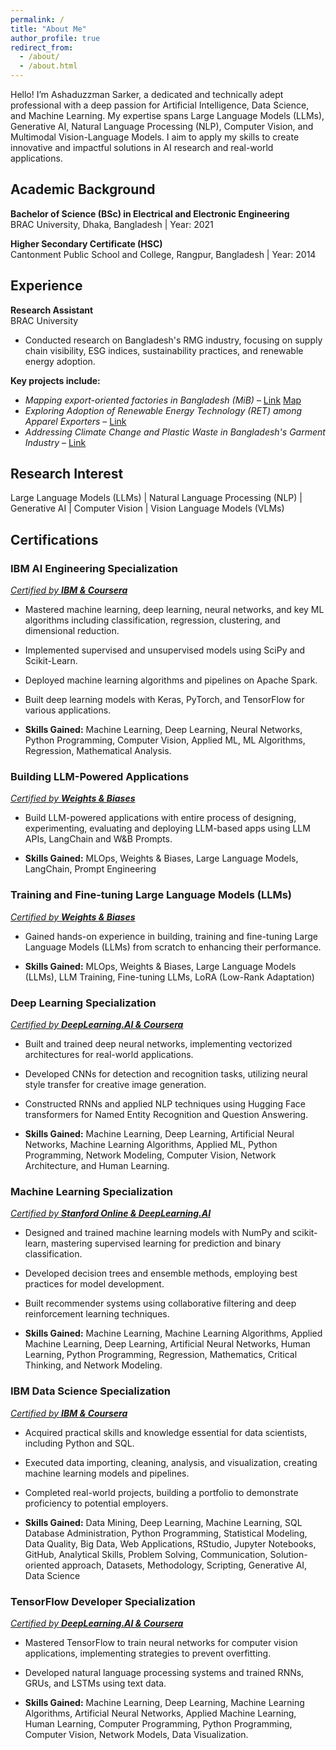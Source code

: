 ```yaml
---
permalink: /
title: "About Me"
author_profile: true
redirect_from: 
  - /about/
  - /about.html
---
```



Hello! I’m Ashaduzzman Sarker, a dedicated and technically adept professional with a deep passion for Artificial Intelligence, Data Science, and Machine Learning. My expertise spans Large Language Models (LLMs), Generative AI, Natural Language Processing (NLP), Computer Vision, and Multimodal Vision-Language Models. I aim to apply my skills to create innovative and impactful solutions in AI research and real-world applications.


## **Academic Background**
**Bachelor of Science (BSc) in Electrical and Electronic Engineering**  
BRAC University, Dhaka, Bangladesh | Year: 2021   

**Higher Secondary Certificate (HSC)**  
Cantonment Public School and College, Rangpur, Bangladesh | Year: 2014   

## **Experience**
**Research Assistant**  
BRAC University
- Conducted research on Bangladesh's RMG industry, focusing on supply chain visibility, ESG indices, sustainability practices, and renewable energy adoption.  

**Key projects include:**
- _Mapping export-oriented factories in Bangladesh (MiB)_ – [Link](https://ced.bracu.ac.bd/mib-2/) [Map](https://mappedinbangladesh.org/)
- _Exploring Adoption of Renewable Energy Technology (RET) among Apparel Exporters_ – [Link](https://ced.bracu.ac.bd/ret/)
- _Addressing Climate Change and Plastic Waste in Bangladesh's Garment Industry_ – [Link](https://ced.bracu.ac.bd/accpw/)

## **Research Interest**
Large Language Models (LLMs) | Natural Language Processing (NLP) | Generative AI | Computer Vision | Vision Language Models (VLMs) 

## **Certifications**
### **IBM AI Engineering Specialization**  
*[Certified by **IBM & Coursera**](https://coursera.org/share/9a5b062434cea27c048ca901536426b9)*  
- Mastered machine learning, deep learning, neural networks, and key ML algorithms including classification, regression, clustering, and dimensional reduction.
- Implemented supervised and unsupervised models using SciPy and Scikit-Learn.
- Deployed machine learning algorithms and pipelines on Apache Spark.
- Built deep learning models with Keras, PyTorch, and TensorFlow for various applications.

- **Skills Gained:** Machine Learning, Deep Learning, Neural Networks, Python Programming, Computer Vision, Applied ML, ML Algorithms, Regression, Mathematical Analysis.


### Building LLM-Powered Applications
*[Certified by **Weights & Biases**](https://www.credential.net/b847895f-127b-4b90-8358-ab1e6ded3384#gs.gdcbxe)*
- Build LLM-powered applications with entire process of designing, experimenting, evaluating and deploying LLM-based apps using LLM APIs, LangChain and W&B Prompts.

- **Skills Gained:** MLOps, Weights & Biases, Large Language Models, LangChain, Prompt Engineering


### **Training and Fine-tuning Large Language Models (LLMs)**
*[Certified by **Weights & Biases**](https://www.credential.net/bb05fbdd-0f39-4fba-80f0-89567c2a8b56#gs.gdeoqn)*
- Gained hands-on experience in building, training and fine-tuning Large Language Models (LLMs) from scratch to enhancing their performance.

- **Skills Gained:** MLOps, Weights & Biases, Large Language Models (LLMs), LLM Training, Fine-tuning LLMs, LoRA (Low-Rank Adaptation)


### **Deep Learning Specialization**  
*[Certified by **DeepLearning.AI & Coursera**](https://www.coursera.org/account/accomplishments/specialization/JJ8ETJR5US5B)*  
- Built and trained deep neural networks, implementing vectorized architectures for real-world applications.
- Developed CNNs for detection and recognition tasks, utilizing neural style transfer for creative image generation.
- Constructed RNNs and applied NLP techniques using Hugging Face transformers for Named Entity Recognition and Question Answering.

- **Skills Gained:** Machine Learning, Deep Learning, Artificial Neural Networks, Machine Learning Algorithms, Applied ML, Python Programming, Network Modeling, Computer Vision, Network Architecture, and Human Learning.


### **Machine Learning Specialization**  
*[Certified by **Stanford Online & DeepLearning.AI**](https://www.coursera.org/account/accomplishments/specialization/2FKXQMMX6YBN)*  
- Designed and trained machine learning models with NumPy and scikit-learn, mastering supervised learning for prediction and binary classification.
- Developed decision trees and ensemble methods, employing best practices for model development.
- Built recommender systems using collaborative filtering and deep reinforcement learning techniques.

- **Skills Gained:** Machine Learning, Machine Learning Algorithms, Applied Machine Learning, Deep Learning, Artificial Neural Networks, Human Learning, Python Programming, Regression, Mathematics, Critical Thinking, and Network Modeling.


### **IBM Data Science Specialization**  
*[Certified by **IBM & Coursera**](https://www.coursera.org/account/accomplishments/specialization/4BUSHZZT4J94)*  
- Acquired practical skills and knowledge essential for data scientists, including Python and SQL.
- Executed data importing, cleaning, analysis, and visualization, creating machine learning models and pipelines.
- Completed real-world projects, building a portfolio to demonstrate proficiency to potential employers.

- **Skills Gained:** Data Mining, Deep Learning, Machine Learning, SQL Database Administration, Python Programming, Statistical Modeling, Data Quality, Big Data, Web Applications, RStudio, Jupyter Notebooks, GitHub, Analytical Skills, Problem Solving, Communication, Solution-oriented approach, Datasets, Methodology, Scripting, Generative AI, Data Science


### **TensorFlow Developer Specialization**  
*[Certified by **DeepLearning.AI & Coursera**](https://www.coursera.org/account/accomplishments/specialization/Z38CC8ZRVUBH)*  
- Mastered TensorFlow to train neural networks for computer vision applications, implementing strategies to prevent overfitting.
- Developed natural language processing systems and trained RNNs, GRUs, and LSTMs using text data.

- **Skills Gained:** Machine Learning, Deep Learning, Machine Learning Algorithms, Artificial Neural Networks, Applied Machine Learning, Human Learning, Computer Programming, Python Programming, Computer Vision, Network Models, Data Visualization.
